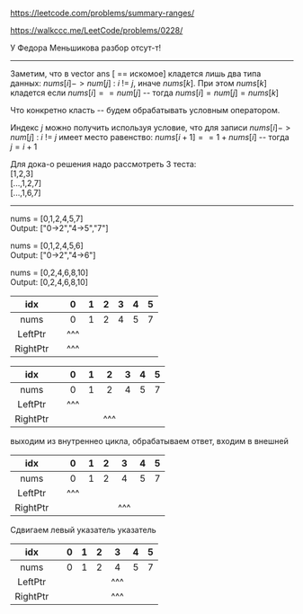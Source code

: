 https://leetcode.com/problems/summary-ranges/

https://walkccc.me/LeetCode/problems/0228/

У Федора Меньшикова разбор отсут-т!
_________

Заметим, что в vector<string> ans [ == искомое] кладется лишь два типа данных: $nums[i]->num[j] \ : \ i \ != \ j$, иначе $nums[k]$. 
При этом $nums[k]$ кладется если $nums[i] == num[j]$ -- тогда $nums[i] = num[j] = nums[k]$

Что конкретно класть -- будем обрабатывать условным оператором.

Индекс $j$ можно получить используя условие, что для записи $nums[i]->num[j] \ : \ i \ != \ j$ имеет место равенство: $nums[i + 1] == 1 + nums[i]$ -- тогда $j = i + 1$

Для дока-о решения надо рассмотреть 3 теста:   
[1,2,3]  
[...,1,2,7]   
[...,1,6,7]  

_________

nums = [0,1,2,4,5,7]  
Output: ["0->2","4->5","7"]

nums = [0,1,2,4,5,6]  
Output: ["0->2","4->6"]

nums = [0,2,4,6,8,10]  
Output: [0,2,4,6,8,10] 

|    idx   	|   	|  0  	| 1 	| 2 	| 3 	| 4 	| 5 	|
|:--------:	|:-:	|:---:	|:-:	|:-:	|:-:	|:-:	|:-:	|
|   nums   	|   	|  0  	| 1 	| 2 	| 4 	| 5 	| 7 	|
|  LeftPtr 	|   	| ^^^ 	|   	|   	|   	|   	|   	|
| RightPtr 	|   	| ^^^ 	|   	|   	|   	|   	|   	|

|    idx   	|   	|  0  	| 1 	|  2  	| 3 	| 4 	| 5 	|
|:--------:	|:-:	|:---:	|:-:	|:---:	|:-:	|:-:	|:-:	|
|   nums   	|   	|  0  	| 1 	|  2  	| 4 	| 5 	| 7 	|
|  LeftPtr 	|   	| ^^^ 	|   	|     	|   	|   	|   	|
| RightPtr 	|   	|     	|   	| ^^^ 	|   	|   	|   	|

выходим из внутреннео цикла, обрабатываем ответ, входим в внешней

|    idx   	|   	|  0  	| 1 	|  2  	| 3 	| 4 	| 5 	|
|:--------:	|:-:	|:---:	|:-:	|:---:	|:-:	|:-:	|:-:	|
|   nums   	|   	|  0  	| 1 	|  2  	| 4 	| 5 	| 7 	|
|  LeftPtr 	|   	| ^^^ 	|   	|     	|   	|   	|   	|
| RightPtr 	|   	|     	|   	|     	|^^^  |   	|   	|

Сдвигаем левый указатель указатель

|    idx   	|   	| 0 	| 1 	| 2 	|  3  	| 4 	| 5 	|
|:--------:	|:-:	|:-:	|:-:	|:-:	|:---:	|:-:	|:-:	|
|   nums   	|   	| 0 	| 1 	| 2 	|  4  	| 5 	| 7 	|
|  LeftPtr 	|   	|   	|   	|   	| ^^^ 	|   	|   	|
| RightPtr 	|   	|   	|   	|   	| ^^^ 	|   	|   	|
